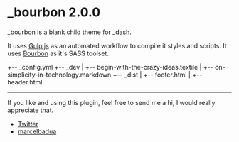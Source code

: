 # _bourbon 2.0.0

_bourbon is a blank child theme for [_dash](https://github.com/marcelbadua/_dash).

It uses [Gulp.js](https://gulpjs.com/) as an automated workflow to compile it styles and scripts. It uses [Bourbon](https://www.bourbon.io/) as it's SASS toolset. 



   +-- _config.yml
   +-- _dev
   |   +-- begin-with-the-crazy-ideas.textile
   |   +-- on-simplicity-in-technology.markdown
   +-- _dist
   |   +-- footer.html
   |   +-- header.html


---

If you like and using this plugin, feel free to send me a hi, I would really appreciate that.

 - [Twitter](https://twitter.com/marcelbadua)
 - [marcelbadua](http://marcelbadua.com/)
